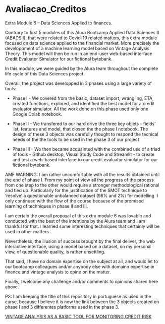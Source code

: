 # Avaliacao_Creditos

Extra Module 6 – Data Sciences Applied to finances.

Contrary to first 5 modules of this Alura Bootcamp Applied Data Sciences II (ABADSII), that were related to Covid-19 related matters, 
this extra module focused on data science applied to the financial market.
More precisely the developpment of a machine learning model based on Vintage Analysis Theory. 
This model will then be run in an end-user web-based interface Credit Evaluator Simulator for our fictional bytebank. 

In this module, we were guided by the Alura team throughout the complete life cycle of this Data Sciences project.

Overall, the project was developped in 3 phases using a large variety of tools:

* Phase I - We covered from the basic, dataset import, wrangling, ETA, created functions, explored, 
and identified the best model for a credit evaluator simulator. All the work done on this phase used only one Google Colab notebook.

* Phase II - We transfered to our hard drive the three key objets - fields' list, features and model, that closed the the phase I notebook.
The design of these 3 objects was carefully thought to respond the tecnical needs of the the tools to be used in the phase 3 of our project 

* Phase III - We then became acquainted with the combined use of a triad of tools - Github desktop, Visual Study Code and Streamlit - 
to create and test a web-based interface to our credit evaluator simulator for our fictional bytebank. 

AMF WARNING: I am rather uncomfortable with all the results obtained until the end of phase I. From my point of view all the progress of the process from one step to the other would require a stronger methodological rational and tied up. Particularly for the justification of the SMOT technique to ‘resolve’ a questionable unbalanced dataset (98% and 2%) for modelling. I only continued with the flow of the course because of the promised learning of techniques in phase II and III.

I am certain the overall proposal of this extra module 6 was lovable and conducted with the best of the intentions by the Alura team and I am thankful for that. I learned some interesting techniques that certainly will be used in other matters.

Nevertheless, the illusion of success brought by the final deliver, the web interactive interface, using a model based on a dataset, on my personal view, of questionable quality, is rather unsettling. 

That said, I have no domain expertise on the subject at all, and would let to our bootcamp colleagues and/or anybody else with domainn expertise in finance and vintage analysis to opine on the matter.

Finally, I welcome any challenge and/or comments to opinions shared here above. 

PS: I am keeping the title of this repository in portuguese as used in the curse, because I believe it is now the link between the 3 objects created on phase I and 3 differentes platforms used in the phase 3.


[VINTAGE ANALYSIS AS A BASIC TOOL FOR MONITORING CREDIT RISK](https://www.google.com/url?sa=t&rct=j&q=&esrc=s&source=web&cd=&cad=rja&uact=8&ved=2ahUKEwjr4fOe1NbyAhWRpJUCHbaeCYgQFnoECAUQAQ&url=https%3A%2F%2Fwww.alll.com%2Fwp-content%2Fuploads%2F2016%2F04%2FVintage_Analysis_Basics_Whitepaper.pdf&usg=AOvVaw21mfD3NR60ssqR9o221QG7)




